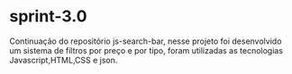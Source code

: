 # sprint-3.0

Continuação do repositório js-search-bar, nesse projeto foi desenvolvido um sistema de filtros por preço e por tipo,  foram utilizadas as tecnologias Javascript,HTML,CSS e json.
